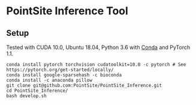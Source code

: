 # PointSite Inference Tool
## Setup

Tested with CUDA 10.0, Ubuntu 18.04, Python 3.6 with [Conda](https://www.anaconda.com/) and PyTorch 1.1.

```
conda install pytorch torchvision cudatoolkit=10.0 -c pytorch # See https://pytorch.org/get-started/locally/
conda install google-sparsehash -c bioconda
conda install -c anaconda pillow
git clone git@github.com:PointSite/PointSite_Inference.git
cd PointSite_Inference/
bash develop.sh
```
 
